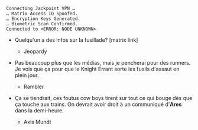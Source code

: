     Connecting Jackpoint VPN …
    … Matrix Access ID Spoofed.
    … Encryption Keys Generated.
    … Biometric Scan Confirmed.
    Connected to <ERROR: NODE UNKNOWN>

* Quelqu'un a des infos sur la fusillade? [matrix link]
    * Jeopardy

* Pas beaucoup plus que les médias, mais je pencherai pour des runners. Je vois que ça pour que le Knight Errant sorte les fusils d'assaut en plein jour.
    *  Rambler

* Ça se tiendrait, ces foutus cow boys tirent sur tout ce qui bouge dès que ça touche aux trains. On devrait avoir droit à un communiqué d'**Ares** dans la demi-heure.
    * Axis Mundi
